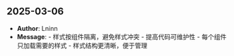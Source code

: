 ## 2025-03-06
- **Author**: Lninn
- **Message**: - 样式按组件隔离，避免样式冲突 - 提高代码可维护性 - 每个组件只加载需要的样式 - 样式结构更清晰，便于管理

